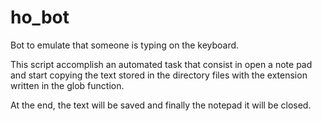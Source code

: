 # ho_bot
Bot to emulate that someone is typing on the keyboard.

This script accomplish an automated task that consist
in open a note pad and start copying the text stored
in the directory files with the extension written in the glob
function.

At the end, the text will be saved
and finally the notepad it will be closed.

